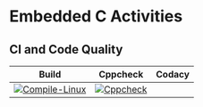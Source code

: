 # Embedded C Activities 

## CI and Code Quality
|Build|Cppcheck|Codacy|
|:--:|:--:|:--:|
|[![Compile-Linux](https://github.com/ragasrikonakalla/Activity1/actions/workflows/Compile.yml/badge.svg?branch=master)](https://github.com/ragasrikonakalla/Activity1/actions/workflows/Compile.yml)|[![Cppcheck](https://github.com/ragasrikonakalla/Activity1/actions/workflows/CodeQulaity.yml/badge.svg?branch=master)](https://github.com/ragasrikonakalla/Activity1/actions/workflows/CodeQulaity.yml)
